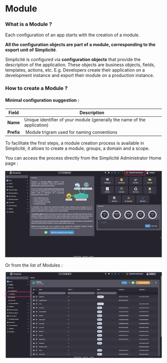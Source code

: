 Module
====================

### What is a Module ?

Each configuration of an app starts with the creation of a module.

**All the configuration objects are part of a module, corresponding to the export unit of Simplicité**.

Simplicité is configured via **configuration objects** that provide the description of the application. These objects are business objects, fields, templates, actions, etc. E.g. Developers create their application on a development instance and export their module on a production instance.

### How to create a Module ?

#### Minimal configuration suggestion : 
| Field | Description |
| ----- | ----------- |
| **Name** | Unique identifier of your module (generally the name of the application) |
| **Prefix** | Module trigram used for naming conventions |

To facilitate the first steps, a module creation process is available in Simplicité, it allows to create a module, groups, a domain and a scope.

You can access the process directly from the Simplicité Administrator Home page :

![alt text](image.png)

Or from the list of Modules :

![alt text](image-1.png)

